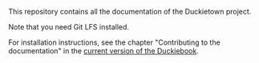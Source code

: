 This repository contains all the documentation of the Duckietown project.

Note that you need Git LFS installed.

For installation instructions, see the chapter "Contributing to the documentation"
in the [current version of the Duckiebook][duckiebook].


[duckiebook]: http://book.duckietown.org/master/duckiebook/index.html
